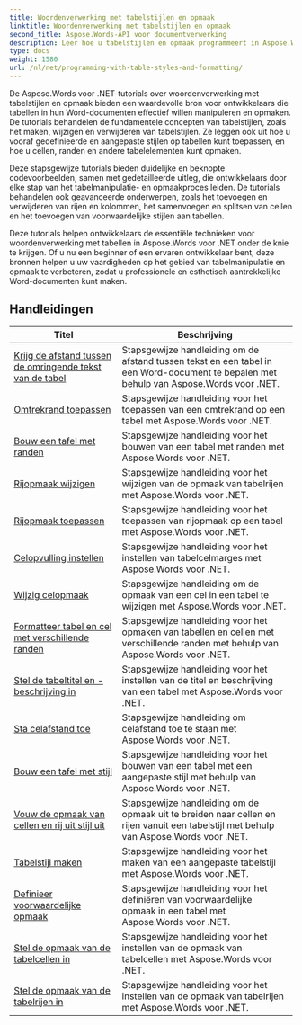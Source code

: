 ```yaml
---
title: Woordenverwerking met tabelstijlen en opmaak
linktitle: Woordenverwerking met tabelstijlen en opmaak
second_title: Aspose.Words-API voor documentverwerking
description: Leer hoe u tabelstijlen en opmaak programmeert in Aspose.Words voor .NET. Leer hoe u vooraf gedefinieerde stijlen toepast, celopmaak, randen en meer aanpast met stapsgewijze zelfstudies en voorbeeldcode in C#.
type: docs
weight: 1580
url: /nl/net/programming-with-table-styles-and-formatting/
---
```

De Aspose.Words voor .NET-tutorials over woordenverwerking met tabelstijlen en opmaak bieden een waardevolle bron voor ontwikkelaars die tabellen in hun Word-documenten effectief willen manipuleren en opmaken. De tutorials behandelen de fundamentele concepten van tabelstijlen, zoals het maken, wijzigen en verwijderen van tabelstijlen. Ze leggen ook uit hoe u vooraf gedefinieerde en aangepaste stijlen op tabellen kunt toepassen, en hoe u cellen, randen en andere tabelelementen kunt opmaken.

Deze stapsgewijze tutorials bieden duidelijke en beknopte codevoorbeelden, samen met gedetailleerde uitleg, die ontwikkelaars door elke stap van het tabelmanipulatie- en opmaakproces leiden. De tutorials behandelen ook geavanceerde onderwerpen, zoals het toevoegen en verwijderen van rijen en kolommen, het samenvoegen en splitsen van cellen en het toevoegen van voorwaardelijke stijlen aan tabellen.

Deze tutorials helpen ontwikkelaars de essentiële technieken voor woordenverwerking met tabellen in Aspose.Words voor .NET onder de knie te krijgen. Of u nu een beginner of een ervaren ontwikkelaar bent, deze bronnen helpen u uw vaardigheden op het gebied van tabelmanipulatie en opmaak te verbeteren, zodat u professionele en esthetisch aantrekkelijke Word-documenten kunt maken.

 ## Handleidingen
| Titel | Beschrijving |
| --- | --- |
| [Krijg de afstand tussen de omringende tekst van de tabel](./get-distance-between-table-surrounding-text/) | Stapsgewijze handleiding om de afstand tussen tekst en een tabel in een Word-document te bepalen met behulp van Aspose.Words voor .NET. |
| [Omtrekrand toepassen](./apply-outline-border/) | Stapsgewijze handleiding voor het toepassen van een omtrekrand op een tabel met Aspose.Words voor .NET. |
| [Bouw een tafel met randen](./build-table-with-borders/) | Stapsgewijze handleiding voor het bouwen van een tabel met randen met Aspose.Words voor .NET. |
| [Rijopmaak wijzigen](./modify-row-formatting/) | Stapsgewijze handleiding voor het wijzigen van de opmaak van tabelrijen met Aspose.Words voor .NET. |
| [Rijopmaak toepassen](./apply-row-formatting/) | Stapsgewijze handleiding voor het toepassen van rijopmaak op een tabel met Aspose.Words voor .NET. |
| [Celopvulling instellen](./set-cell-padding/) | Stapsgewijze handleiding voor het instellen van tabelcelmarges met Aspose.Words voor .NET. |
| [Wijzig celopmaak](./modify-cell-formatting/) | Stapsgewijze handleiding om de opmaak van een cel in een tabel te wijzigen met Aspose.Words voor .NET. |
| [Formatteer tabel en cel met verschillende randen](./format-table-and-cell-with-different-borders/) | Stapsgewijze handleiding voor het opmaken van tabellen en cellen met verschillende randen met behulp van Aspose.Words voor .NET. |
| [Stel de tabeltitel en -beschrijving in](./set-table-title-and-description/) | Stapsgewijze handleiding voor het instellen van de titel en beschrijving van een tabel met Aspose.Words voor .NET. |
| [Sta celafstand toe](./allow-cell-spacing/) | Stapsgewijze handleiding om celafstand toe te staan met Aspose.Words voor .NET. |
| [Bouw een tafel met stijl](./build-table-with-style/) | Stapsgewijze handleiding voor het bouwen van een tabel met een aangepaste stijl met behulp van Aspose.Words voor .NET. |
| [Vouw de opmaak van cellen en rij uit stijl uit](./expand-formatting-on-cells-and-row-from-style/) | Stapsgewijze handleiding om de opmaak uit te breiden naar cellen en rijen vanuit een tabelstijl met behulp van Aspose.Words voor .NET. |
| [Tabelstijl maken](./create-table-style/) | Stapsgewijze handleiding voor het maken van een aangepaste tabelstijl met Aspose.Words voor .NET. |
| [Definieer voorwaardelijke opmaak](./define-conditional-formatting/) | Stapsgewijze handleiding voor het definiëren van voorwaardelijke opmaak in een tabel met Aspose.Words voor .NET. |
| [Stel de opmaak van de tabelcellen in](./set-table-cell-formatting/) | Stapsgewijze handleiding voor het instellen van de opmaak van tabelcellen met Aspose.Words voor .NET. |
| [Stel de opmaak van de tabelrijen in](./set-table-row-formatting/) | Stapsgewijze handleiding voor het instellen van de opmaak van tabelrijen met Aspose.Words voor .NET. |
